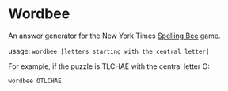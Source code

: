 # Wordbee

An answer generator for the New York Times [Spelling Bee](https://www.nytimes.com/puzzles/spelling-bee) game.

usage: `wordbee [letters starting with the central letter]`

For example, if the puzzle is TLCHAE with the central letter O:

    wordbee OTLCHAE
